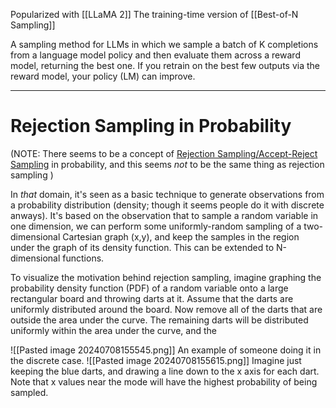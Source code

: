 Popularized with [[LLaMA 2]]
The training-time version of [[Best-of-N Sampling]]

A sampling method for LLMs in which we sample a batch of K completions from a language model policy and then evaluate them across a reward model, returning the best one. If you retrain on the best few outputs via the reward model, your policy (LM) can improve.

----
# Rejection Sampling in Probability
(NOTE: There seems to be a concept of [Rejection Sampling/Accept-Reject Sampling](https://en.wikipedia.org/wiki/Rejection_sampling) in probability, and this seems *not* to be the same thing as rejection sampling )

In *that* domain, it's seen as a basic technique to generate observations from a probability distribution (density; though it seems people do it with discrete anways). 
It's based on the observation that to sample a random variable in one dimension, we can perform some uniformly-random sampling of a two-dimensional Cartesian graph (x,y), and keep the samples in the region under the graph of its density function. This can be extended to N-dimensional functions.

To visualize the motivation behind rejection sampling, imagine graphing the probability density function (PDF) of a random variable onto a large rectangular board and throwing darts at it. Assume that the darts are uniformly distributed around the board. Now remove all of the darts that are outside the area under the curve. The remaining darts will be distributed uniformly within the area under the curve, and the 

![[Pasted image 20240708155545.png]]
An example of someone doing it in the discrete case.
![[Pasted image 20240708155615.png]]
Imagine just keeping the blue darts, and drawing a line down to the x axis for each dart. Note that x values near the mode will have the highest probability of being sampled.